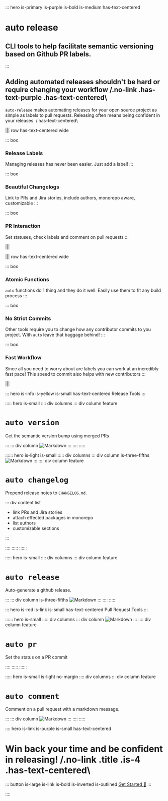 ::: hero is-primary is-purple is-bold is-medium has-text-centered

# auto release

## CLI tools to help facilitate semantic versioning based on Github PR labels.

:::

## Adding automated releases shouldn't be hard or require changing your workflow /.no-link .has-text-purple .has-text-centered\

`auto-release` makes automating releases for your open source project as simple as labels to pull requests. Releasing often means being confident in your releases. /.has-text-centered\

||| row has-text-centered wide

::: box

### Release Labels

Managing releases has never been easier. Just add a label!
:::

::: box

### Beautiful Changelogs

Link to PRs and Jira stories, include authors, monorepo aware, customizable
:::

::: box

### PR Interaction

Set statuses, check labels and comment on pull requests
:::

|||

||| row has-text-centered wide

::: box

### Atomic Functions

`auto` functions do 1 thing and they do it well. Easily use them to fit any build process
:::

::: box

### No Strict Commits

Other tools require you to change how any contributor commits to you project. With `auto` leave that baggage behind!
:::

::: box

### Fast Workflow

Since all you need to worry about are labels you can work at an incredibly fast pace! This speed to commit also helps with new contributors
:::

|||

::: hero is-info is-yellow is-small has-text-centered
Release Tools
:::

::::: hero is-small
:::: div columns
::: div column feature

# `auto version`

Get the semantic version bump using merged PRs

:::
::: div column
![Markdown](images/version.png)
:::
::::
:::::

:::::: hero is-light is-small
::::: div columns
::: div column is-three-fifths
![Markdown](images/changelog.png)
:::
:::: div column feature

# `auto changelog`

Prepend release notes to `CHANGELOG.md`.

::: div content list

- link PRs and Jira stories
- attach effected packages in monorepo
- list authors
- customizable sections

:::

::::
:::::
::::::

::::: hero is-small
:::: div columns
::: div column feature

# `auto release`

Auto-generate a github release.

:::
::: div column is-three-fifths
![Markdown](images/release.png)
:::
::::
:::::

::: hero is-red is-link is-small has-text-centered
Pull Request Tools
:::

:::::: hero is-small
::::: div columns
::: div column
![Markdown](images/pr.png)
:::
:::: div column feature

# `auto pr`

Set the status on a PR commit

::::
:::::
::::::

::::: hero is-small is-light no-margin
:::: div columns
::: div column feature

# `auto comment`

Comment on a pull request with a markdown message.

:::
::: div column
![Markdown](images/comment.png)
:::
::::
:::::

:::: hero is-link is-purple is-small has-text-centered

# Win back your time and be confident in releasing! /.no-link .title .is-4 .has-text-centered\

::: button is-large is-link is-bold is-inverted is-outlined
[Get Started :tada:](pages/GettingStarted.md)
:::

::::
